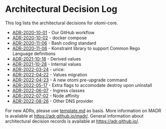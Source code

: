# Architectural Decision Log

This log lists the architectural decisions for otomi-core.

<!-- adrlog -- Regenerate the content by using "npm run adr". -->

* [ADR-2020-10-01](2020-10-01-github-workflow.md) - Our GitHub workflow
* [ADR-2020-10-02](2020-10-02-docker-compose.md) - docker compose
* [ADR-2020-11-06](2020-11-06-bash-style-guide.md) - Bash coding standard
* [ADR-2020-11-06](2020-11-06-konstraint-policy-library.md) - Konstraint library to support Common Rego Language definitions
* [ADR-2021-10-18](2021-10-18-defaults-and-derived.md) - Derived values
* [ADR-2021-10-28](2021-10-28-internal-values.md) - Internal values
* [ADR-2022-03-24](2022-03-24-custom-ca.md) - urice:
* [ADR-2022-04-22](2022-04-22-values-migration.md) - Values migration
* [ADR-2022-04-23](2022-04-23-pre-upgrade.md) - A new otomi pre-upgrade command
* [ADR-2022-05-17](2022-05-17-destroy-upon-uninstall.md) - Extra flags to accomodate destroy upon uninstall
* [ADR-2022-06-07](2022-06-07-ingress-classes.md) - Ingress classes
* [ADR-2022-07-02](2022-07-02-node-affinity.md) - Node affinity
* [ADR-2022-08-26](2022-08-26-other-dns-provider.md) - Other DNS provider

<!-- adrlogstop -->

For new ADRs, please use [template.md](.template.md) as basis.
More information on MADR is available at <https://adr.github.io/madr/>.
General information about architectural decision records is available at <https://adr.github.io/>.
